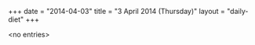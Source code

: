 +++
date = "2014-04-03"
title = "3 April 2014 (Thursday)"
layout = "daily-diet"
+++


\<no entries\>
